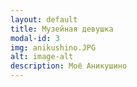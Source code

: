 ```yaml
---
layout: default
title: Музейная девушка
modal-id: 3
img: anikushino.JPG
alt: image-alt
description: Моё Аникушино
---
```

